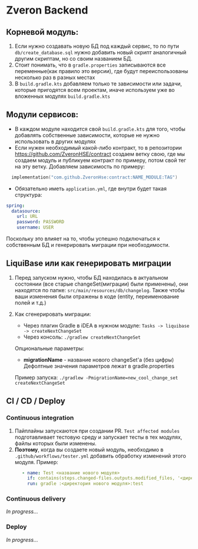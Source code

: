 # Zveron Backend
## Корневой модуль:
1. Если нужно создавать новую БД под каждый сервис, то по пути `db/create_database.sql` нужно добавить новый скрипт
   аналогичный другим скриптам, но со своим названием БД.
2. Стоит понимать, что в `gradle.properties` записываются все переменные(как правило это версии), где будут
   переиспользованы несколько раз в разных местах
3. В `build.gradle.kts` добавляем только те зависимости или задачи, которые пригодятся всем проектам, иначе используем
   уже во вложенных модулях `build.gradle.kts`

## Модули сервисов:

- В каждом модуле находится свой `build.gradle.kts` для того, чтобы добавлять собственные зависимости, которые не нужно
  использовать в других модулях
- Если нужен необходимый какой-либо контракт, то в репозитории https://github.com/ZveronHSE/contract создаем ветку свою,
  где мы создаем модуль и публикуем контракт по примеру, потом свой тег на эту ветку. Добавляем зависимость по примеру:

```kotlin
  implementation("com.github.ZveronHse:contract:NAME_MODULE:TAG")
```

- Обязательно иметь `application.yml`, где внутри будет такая структура:

```yaml
spring:
  datasource:
    url: URL
    password: PASSWORD
    username: USER
```

Поскольку это влияет на то, чтобы успешно подключаться к собственным БД и генерировать миграции при необходимости.

## LiquiBase или как генерировать миграции

1. Перед запуском нужно, чтобы БД находилась в актуальном состоянии (все старые changeSet(миграции) были применены), они
   находятся по папке: `src/main/resources/db/changelog`. Также чтобы ваши изменения были отражены в коде
   (entity, переименование полей и т.д.)
2. Как сгенерировать миграции:
    - Через плагин Gradle в iDEA в нужном модуле: `Tasks -> liquibase -> createNextChangeSet`
    - Через консоль: `./gradlew createNextChangeSet`

   Опциональные параметры:
    - **migrationName** - название нового changeSet'а (без цифры)
      Дефолтные значения параметров лежат в gradle.properties

   Пример запуска:
   `./gradlew -PmigrationName=new_cool_change_set createNextChangeSet`

## CI / CD / Deploy
### Continuous integration
1. Пайплайны запускаются при создании PR. `Test affected modules` подготавливает тестовую среду и запускает 
тесты в тех модулях, файлы которых были изменены.
2. **Поэтому**, когда вы создаете новый модуль, необходимо в `.github/workflows/tester.yml` добавить обработку 
изменений этого модуля. Пример:
```yaml
      - name: Test <название нового модуля>
        if: contains(steps.changed-files.outputs.modified_files, '<директория нового модуля>')
        run: gradle :<директория нового модуля>:test
```
### Continuous delivery
_In progress..._
### Deploy
_In progress..._